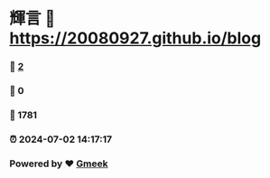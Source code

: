 # 輝言 :link: https://20080927.github.io/blog 
### :page_facing_up: [2](https://20080927.github.io/blog/tag.html) 
### :speech_balloon: 0 
### :hibiscus: 1781 
### :alarm_clock: 2024-07-02 14:17:17 
### Powered by :heart: [Gmeek](https://github.com/Meekdai/Gmeek)

